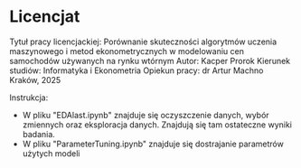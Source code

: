 # Licencjat

Tytuł pracy licencjackiej: Porównanie skuteczności algorytmów uczenia maszynowego i metod ekonometrycznych w modelowaniu cen samochodów używanych na rynku wtórnym
Autor:	Kacper Prorok
Kierunek studiów:	Informatyka i Ekonometria 
Opiekun pracy:	dr Artur Machno
Kraków, 2025

Instrukcja:
- W pliku "EDAlast.ipynb" znajduje się oczyszczenie danych, wybór zmiennych oraz eksploracja danych. Znajdują się tam ostateczne wyniki badania.
- W pliku "ParameterTuning.ipynb" znajduje się dostrajanie parametrów użytych modeli 
